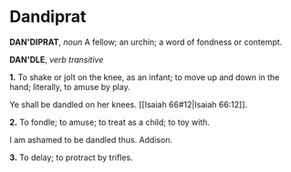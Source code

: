 # Dandiprat

**DAN'DIPRAT**, _noun_ A fellow; an urchin; a word of fondness or contempt.

**DAN'DLE**, _verb transitive_

**1.** To shake or jolt on the knee, as an infant; to move up and down in the hand; literally, to amuse by play.

Ye shall be dandled on her knees. [[Isaiah 66#12|Isaiah 66:12]].

**2.** To fondle; to amuse; to treat as a child; to toy with.

I am ashamed to be dandled thus. Addison.

**3.** To delay; to protract by trifles.